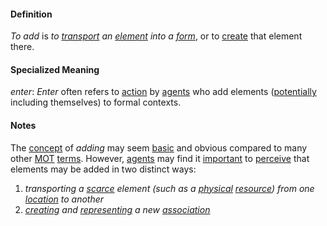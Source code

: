 #### Definition

*To add* is *to [transport](https://github.com/gcassel/Modular-Organization-Terminology/blob/master/terms/transport.md) an [element](https://github.com/gcassel/Modular-Organization-Terminology/blob/master/terms/element.md) into a [form](https://github.com/gcassel/Modular-Organization-Terminology/blob/master/terms/form.md)*, or to [create](https://github.com/gcassel/Modular-Organization-Terminology/blob/master/terms/create.md) that element there.
#### Specialized Meaning

*enter*:  *Enter* often refers to [action](https://github.com/gcassel/Modular-Organization-Terminology/blob/master/terms/act.md) by
 [agents](https://github.com/gcassel/Modular-Organization-Terminology/blob/master/terms/agent.md) who add elements ([potentially](https://github.com/gcassel/Modular-Organization-Terminology/blob/master/terms/potential.md) including themselves) to formal contexts.

#### Notes

The [concept](https://github.com/gcassel/Modular-Organization-Terminology/blob/master/terms/concept.md) of *adding* may seem [basic](https://github.com/gcassel/Modular-Organization-Terminology/blob/master/terms/base.md) and obvious compared to many other [MOT](https://github.com/gcassel/Modular-Organization-Terminology/) [terms](https://github.com/gcassel/Modular-Organization-Terminology/blob/master/terms/term.md).   However, [agents](https://github.com/gcassel/Modular-Organization-Terminology/blob/master/terms/agent.md) may find it [important](https://github.com/gcassel/Modular-Organization-Terminology/blob/master/terms/importance.md) to [perceive](https://github.com/gcassel/Modular-Organization-Terminology/blob/master/terms/perceive.md) that elements may be added in two distinct ways: 

1. *transporting a [scarce](https://github.com/gcassel/Modular-Organization-Terminology/blob/master/terms/scarce.md) element (such as a [physical](https://github.com/gcassel/Modular-Organization-Terminology/blob/master/terms/physical.md) [resource](https://github.com/gcassel/Modular-Organization-Terminology/blob/master/terms/resource.md)) from one [location](https://github.com/gcassel/Modular-Organization-Terminology/blob/master/terms/locate.md) to another*
2. *[creating](https://github.com/gcassel/Modular-Organization-Terminology/blob/master/terms/create.md) and [representing](https://github.com/gcassel/Modular-Organization-Terminology/blob/master/terms/represent.md) a new [association](https://github.com/gcassel/Modular-Organization-Terminology/blob/master/terms/associate.md)*
